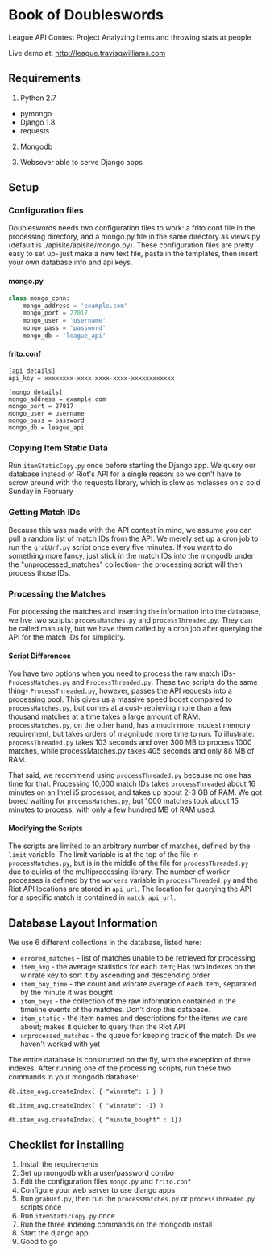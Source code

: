# Book of Doubleswords
League API Contest Project
Analyzing items and throwing stats at people

Live demo at: http://league.travisgwilliams.com

## Requirements
1. Python 2.7
  * pymongo
  * Django 1.8
  * requests

2. Mongodb

3. Websever able to serve Django apps

## Setup

### Configuration files
Doubleswords needs two configuration files to work: a frito.conf file in the processing directory, and a mongo.py file in the same directory as views.py (default is ./apisite/apisite/mongo.py). These configuration files are pretty easy to set up- just make a new text file, paste in the templates, then insert your own database info and api keys.

#### mongo.py
``` python
class mongo_conn:
	mongo_address = 'example.com'
	mongo_port = 27017
	mongo_user = 'username'
	mongo_pass = 'password'
	mongo_db = 'league_api'
```

#### frito.conf
```
[api details]
api_key = xxxxxxxx-xxxx-xxxx-xxxx-xxxxxxxxxxxx

[mongo details]
mongo_address = example.com
mongo_port = 27017
mongo_user = username
mongo_pass = password
mongo_db = league_api

```

### Copying Item Static Data
Run ```itemStaticCopy.py``` once before starting the Django app. We query our database instead of Riot's API for a single reason: so we don't have to screw around with the requests library, which is slow as molasses on a cold Sunday in February

### Getting Match IDs
Because this was made with the API contest in mind, we assume you can pull a random list of match IDs from the API. We merely set up a cron job to run the ```grabUrf.py``` script once every five minutes. If you want to do something more fancy, just stick in the match IDs into the mongodb under the "unprocessed_matches" collection- the processing script will then process those IDs.

### Processing the Matches
For processing the matches and inserting the information into the database, we hve two scripts: ```processMatches.py``` and ```processThreaded.py```. They can be called manually, but we have them called by a cron job after querying the API for the match IDs for simplicity. 
#### Script Differences
You have two options when you need to process the raw match IDs- ```ProcessMatches.py``` and ```ProcessThreaded.py```. These two scripts do the same thing- ```ProcessThreaded.py```, however, passes the API requests into a processing pool. This gives us a massive speed boost compared to ```processMatches.py```, but comes at a cost- retrieving more than a few thousand matches at a time takes a large amount of RAM. ```processMatches.py```, on the other hand, has a much more modest memory requirement, but takes orders of magnitude more time to run. 
To illustrate: ```processThreaded.py``` takes 103 seconds and over 300 MB to process 1000 matches, while processMatches.py takes 405 seconds and only 88 MB of RAM. 

That said, we recommend using ```processThreaded.py``` because no one has time for that. Processing 10,000 match IDs takes ```processThreaded``` about 16 minutes on an Intel i5 processor, and takes up about 2-3 GB of RAM. We got bored waiting for ```processMatches.py```, but 1000 matches took about 15 minutes to process, with only a few hundred MB of RAM used.

#### Modifying the Scripts
The scripts are limited to an arbitrary number of matches, defined by the ```limit``` variable. The limit variable is at the top of the file in ```processMatches.py```, but is in the middle of the file for ```processThreaded.py``` due to quirks of the multiprocessing library. The number of worker processes is defined by the ```workers``` variable in ```processThreaded.py``` and the Riot API locations are stored in ```api_url```. The location for querying the API for a specific match is contained in ```match_api_url```.

## Database Layout Information
We use 6 different collections in the database, listed here:
* ```errored_matches``` - list of matches unable to be retrieved for processing
* ```item_avg``` - the average statistics for each item; Has two indexes on the winrate key to sort it by ascending and descending order
* ```item_buy_time``` - the count and winrate average of each item, separated by the minute it was bought
* ```item_buys``` - the collection of the raw information contained in the timeline events of the matches. Don't drop this database. 
* ```item_static``` - the item names and descriptions for the items we care about; makes it quicker to query than the Riot API
* ```unprocessed_matches``` - the queue for keeping track of the match IDs we haven't worked with yet

The entire database is constructed on the fly, with the exception of three indexes. After running one of the processing scripts, run these two commands in your mongodb database:

```db.item_avg.createIndex( { "winrate": 1 } )```

```db.item_avg.createIndex( { "winrate": -1} )```

```db.item_avg.createIndex( { "minute_bought" : 1})```

## Checklist for installing
1. Install the requirements
2. Set up mongodb with a user/password combo
3. Edit the configuration files ```mongo.py``` and ```frito.conf```
4. Configure your web server to use django apps
5. Run ```grabUrf.py```, then run the ```processMatches.py``` or ```processThreaded.py``` scripts once
6. Run ```itemStaticCopy.py``` once
6. Run the three indexing commands on the mongodb install
7. Start the django app
8. Good to go 